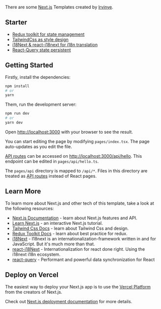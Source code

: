 There are some [Next.js](https://nextjs.org/) Templates created by [lrvinye](https://github.com/lrvinye).

## Starter

- [Redux toolkit for state management](https://github.com/lrvinye/nextjs-template/tree/redux-toolkit)
- [TailwindCss as style design](https://github.com/lrvinye/nextjs-template/tree/tailwindcss)
- [i18Next & react-i18next for i18n translation](https://github.com/lrvinye/nextjs-template/tree/i18next)
- [React-Query state persistent](https://github.com/lrvinye/nextjs-template/tree/react-query)

## Getting Started

Firstly, install the dependencies:

```bash
npm install
# or
yarn
```

Them, run the development server:

```bash
npm run dev
# or
yarn dev
```

Open [http://localhost:3000](http://localhost:3000) with your browser to see the result.

You can start editing the page by modifying `pages/index.tsx`. The page auto-updates as you edit the file.

[API routes](https://nextjs.org/docs/api-routes/introduction) can be accessed on [http://localhost:3000/api/hello](http://localhost:3000/api/hello). This endpoint can be edited in `pages/api/hello.ts`.

The `pages/api` directory is mapped to `/api/*`. Files in this directory are treated as [API routes](https://nextjs.org/docs/api-routes/introduction) instead of React pages.

## Learn More

To learn more about Next.js and other tech of this template, take a look at the following resources:

- [Next.js Documentation](https://nextjs.org/docs) - learn about Next.js features and API.
- [Learn Next.js](https://nextjs.org/learn) - an interactive Next.js tutorial.
- [Tailwind Css Docs](https://tailwindcss.com/docs) - learn about Tailwind Css and design.
- [Redux Toolkit Docs](https://redux-toolkit.js.org) - learn about best practice for redux.
- [i18Next](https://www.i18next.com) - I18next is an internationalization-framework written in and for JavaScript. But it's much more than that.
- [react-i18Next](https://github.com/i18next/react-i18next) - Internationalization for react done right. Using the i18next i18n ecosystem.
- [react-query](https://https://react-query.tanstack.com) - Performant and powerful data synchronization for React

## Deploy on Vercel

The easiest way to deploy your Next.js app is to use the [Vercel Platform](https://vercel.com/new) from the creators of Next.js.

Check out [Next.js deployment documentation](https://nextjs.org/docs/deployment) for more details.
